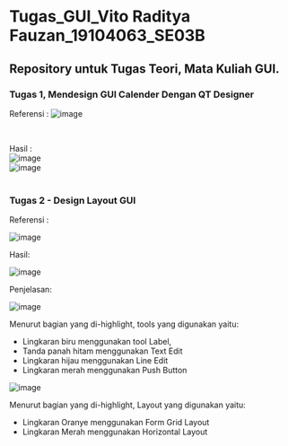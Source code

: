 # Tugas_GUI_Vito Raditya Fauzan_19104063_SE03B

## Repository untuk Tugas Teori, Mata Kuliah GUI.
 
### Tugas 1, Mendesign GUI Calender Dengan QT Designer

Referensi :
![image](https://drive.google.com/uc?export=view&id=1MJc1JMk0EnUfLN5_rh694g27TW_8v1Ch)

</br>

Hasil :
</br>
![image](https://drive.google.com/uc?export=view&id=18s-OJvaMe_5zsr6ysf2oOQvl5GQqdVaL)
</br>
![image](https://drive.google.com/uc?export=view&id=1Px9Ef0nU0ww3rjpgWbfJtrYyOBqjyxTj)
<br>
<br>

### Tugas 2 - Design Layout GUI

Referensi :

![image](https://drive.google.com/uc?export=view&id=1nZP1O9YaH1xcv3K27-JmMBj0yqjpTtjI)
<br>

Hasil:

![image](https://drive.google.com/uc?export=view&id=1sdF0tJES3Pme71IJywiFQCKP3DgIrbJ3)
<br>

Penjelasan:

![image](https://drive.google.com/uc?export=view&id=1mwxKi953axWqYi8LADql-7RTfOQwrU3-)

<p>
Menurut bagian yang di-highlight, tools yang digunakan yaitu:

 - Lingkaran biru menggunakan tool Label,
 - Tanda panah hitam menggunakan Text Edit
 - Lingkaran hijau menggunakan Line Edit
 - Lingkaran merah menggunakan Push Button
</p>

![image](https://drive.google.com/uc?export=view&id=1ZXWfXm7Em6FzOpm9dIXRWuBoF34zG-W4)

<p>
Menurut bagian yang di-highlight, Layout yang digunakan yaitu:

 - Lingkaran Oranye menggunakan Form Grid Layout
 - Lingkaran Merah menggunakan Horizontal Layout
</p>
